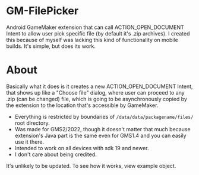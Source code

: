 # GM-FilePicker
Android GameMaker extension that can call ACTION_OPEN_DOCUMENT Intent to allow user pick specific file (by default it's .zip archives).
I created this because of myself was lacking this kind of functionality on mobile builds. It's simple, but does its work.

# About
 Basically what it does is it creates a new ACTION_OPEN_DOCUMENT Intent, that shows up like a "Choose file" dialog, where user can proceed to any .zip (can be changed) file, which is going to be asynchronously copied by the extension to the location that's accessible by GameMaker.
 * Everything is restricted by boundaries of `/data/data/packagename/files/` root directory.
 * Was made for GMS2/2022, though it doesn't matter that much because extension's Java part is the same even for GMS1.4 and you can easily use it there.
 * Intended to work on all devices with sdk 19 and newer.
 * I don't care about being credited.

It's unlikely to be updated. To see how it works, view example object.
